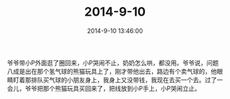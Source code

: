 ﻿---
title: "2014-9-10"
date: 2014-9-10 13:46:00
tags: 文字
categories: 爸爸
---
爷爷带小P外面逛了圈回来，小P哭闹不止，奶奶怎么哄，都没用。爷爷说，问题八成是出在那个氢气球的熊猫玩具上了，刚才带他出去，路边有个卖气球的，他眼睛盯着那排队买气球的小朋友身上，我身上又没带钱，我现在去买一个去。过了一会儿，爷爷把那个熊猫玩具买回来了，把线放到小P手上，小P哭闹立止。 ​​​​